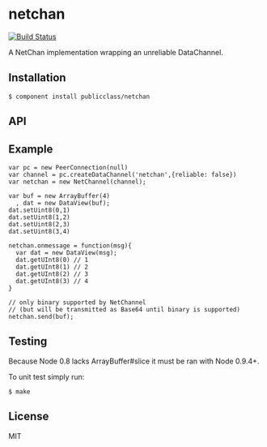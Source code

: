 
# netchan

[![Build Status](https://travis-ci.org/publicclass/netchan.png?branch=master)](https://travis-ci.org/publicclass/netchan)

  A NetChan implementation wrapping an unreliable DataChannel.

## Installation

    $ component install publicclass/netchan

## API


## Example

    var pc = new PeerConnection(null)
    var channel = pc.createDataChannel('netchan',{reliable: false})
    var netchan = new NetChannel(channel);

    var buf = new ArrayBuffer(4)
      , dat = new DataView(buf);
    dat.setUint8(0,1)
    dat.setUint8(1,2)
    dat.setUint8(2,3)
    dat.setUint8(3,4)

    netchan.onmessage = function(msg){
      var dat = new DataView(msg);
      dat.getUInt8(0) // 1
      dat.getUInt8(1) // 2
      dat.getUInt8(2) // 3
      dat.getUInt8(3) // 4
    }

    // only binary supported by NetChannel
    // (but will be transmitted as Base64 until binary is supported)
    netchan.send(buf);


## Testing

  Because Node 0.8 lacks ArrayBuffer#slice it must be ran with Node 0.9.4+.

  To unit test simply run:

    $ make


## License

  MIT
